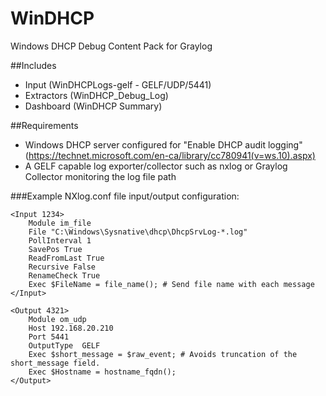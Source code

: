 # WinDHCP
Windows DHCP Debug Content Pack for Graylog

##Includes

* Input (WinDHCPLogs-gelf - GELF/UDP/5441)
* Extractors (WinDHCP_Debug_Log)
* Dashboard (WinDHCP Summary)

##Requirements

* Windows DHCP server configured for "Enable DHCP audit logging" (https://technet.microsoft.com/en-ca/library/cc780941(v=ws.10).aspx)
* A GELF capable log exporter/collector such as nxlog or Graylog Collector monitoring the log file path

###Example NXlog.conf file input/output configuration:

    <Input 1234>
        Module im_file
        File "C:\Windows\Sysnative\dhcp\DhcpSrvLog-*.log"
        PollInterval 1
        SavePos	True
        ReadFromLast True
        Recursive False
        RenameCheck True
        Exec $FileName = file_name(); # Send file name with each message
    </Input>

    <Output 4321>
        Module om_udp
        Host 192.168.20.210
        Port 5441
        OutputType  GELF
        Exec $short_message = $raw_event; # Avoids truncation of the short_message field.
        Exec $Hostname = hostname_fqdn();
    </Output>
